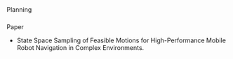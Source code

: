 ##
Planning

###
Paper
- State Space Sampling of Feasible Motions for High-Performance Mobile Robot Navigation in Complex Environments.
